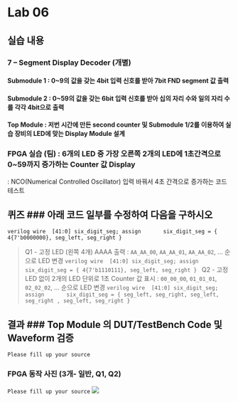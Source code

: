 # Lab 06
## 실습 내용
### **7 – Segment Display Decoder (개별)**
#### **Submodule 1** : 0~9의 값을 갖는 4bit 입력 신호를 받아 7bit FND  segment  값 출력
#### **Submodule 2** : 0~59의 값을 갖는 6bit 입력 신호를 받아 십의 자리 수와 일의 자리 수를 각각 4bit으로 출력
#### **Top Module** : 저번 시간에 만든 second counter  및 Submodule 1/2를 이용하여 실습 장비의 LED에 맞는 Display Module 설계
### FPGA 실습 (팀) : 6개의 LED 중 가장 오른쪽 2개의 LED에 1초간격으로 0~59까지 증가하는 Counter 값 Display
: NCO(Numerical Controlled Oscillator) 입력 바꿔서 4초 간격으로 증가하는 코드 테스트
## 퀴즈 ### 아래 코드 일부를 수정하여 다음을 구하시오
```verilog wire  [41:0] six_digit_seg; assign       six_digit_seg = { 4{7'b0000000}, seg_left, seg_right } ``` 
> Q1 - 고정 LED (왼쪽 4개) AAAA 출력 : `AA_AA_00`, `AA_AA_01`, `AA_AA_02`, … 순으로 LED 변경
```verilog wire  [41:0] six_digit_seg; assign       six_digit_seg = { 4{7'b1110111}, seg_left, seg_right } ```
> Q2 - 고정 LED 없이 2개의 LED 단위로 1초 Counter 값 표시 : `00_00_00`, `01_01_01`, `02_02_02`, … 순으로 LED 변경
 ```verilog wire  [41:0] six_digit_seg; assign       six_digit_seg = { seg_left, seg_right, seg_left, seg_right , seg_left, seg_right } ```
## 결과 ### **Top Module 의 DUT/TestBench Code 및 Waveform 검증**
`Please fill up your source`
### **FPGA 동작 사진 (3개- 일반, Q1, Q2)**
`Please fill up your source`
![](https://github.com/wonrimjeong/LogicDesign/blob/master/practice06/wave.png)
<!--stackedit_data:
eyJoaXN0b3J5IjpbLTE5MDQ3ODAyMzFdfQ==
-->
